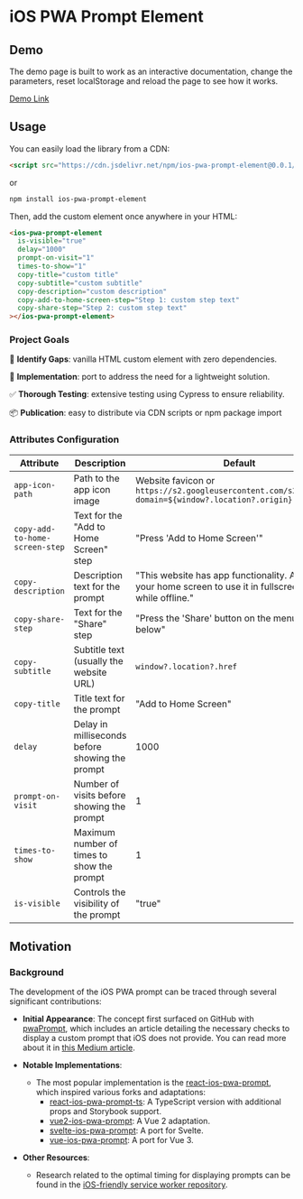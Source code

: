 # iOS PWA Prompt Element

## Demo

The demo page is built to work as an interactive documentation, change the parameters, reset localStorage and reload the page to see how it works.

[Demo Link](https://felquis.github.io/ios-pwa-prompt-element/)

## Usage

You can easily load the library from a CDN:

```html
<script src="https://cdn.jsdelivr.net/npm/ios-pwa-prompt-element@0.0.1/dist/bundle.js"></script>
```

or

```bash
npm install ios-pwa-prompt-element
```

Then, add the custom element once anywhere in your HTML:

```html
<ios-pwa-prompt-element
  is-visible="true"
  delay="1000"
  prompt-on-visit="1"
  times-to-show="1"
  copy-title="custom title"
  copy-subtitle="custom subtitle"
  copy-description="custom description"
  copy-add-to-home-screen-step="Step 1: custom step text"
  copy-share-step="Step 2: custom step text"
></ios-pwa-prompt-element>
```

### Project Goals

🎯 **Identify Gaps**: vanilla HTML custom element with zero dependencies.

🔧 **Implementation**: port to address the need for a lightweight solution.

✅ **Thorough Testing**: extensive testing using Cypress to ensure reliability.

📦 **Publication**: easy to distribute via CDN scripts or npm package import

### Attributes Configuration

| Attribute                      | Description                                     | Default                                                                                                     |
| ------------------------------ | ----------------------------------------------- | ----------------------------------------------------------------------------------------------------------- |
| `app-icon-path`                | Path to the app icon image                      | Website favicon or `https://s2.googleusercontent.com/s2/favicons?domain=${window?.location?.origin}`        |
| `copy-add-to-home-screen-step` | Text for the "Add to Home Screen" step          | "Press 'Add to Home Screen'"                                                                                |
| `copy-description`             | Description text for the prompt                 | "This website has app functionality. Add it to your home screen to use it in fullscreen and while offline." |
| `copy-share-step`              | Text for the "Share" step                       | "Press the 'Share' button on the menu bar below"                                                            |
| `copy-subtitle`                | Subtitle text (usually the website URL)         | `window?.location?.href`                                                                                    |
| `copy-title`                   | Title text for the prompt                       | "Add to Home Screen"                                                                                        |
| `delay`                        | Delay in milliseconds before showing the prompt | 1000                                                                                                        |
| `prompt-on-visit`              | Number of visits before showing the prompt      | 1                                                                                                           |
| `times-to-show`                | Maximum number of times to show the prompt      | 1                                                                                                           |
| `is-visible`                   | Controls the visibility of the prompt           | "true"                                                                                                      |

## Motivation

### Background

The development of the iOS PWA prompt can be traced through several significant contributions:

- **Initial Appearance**: The concept first surfaced on GitHub with [pwaPrompt](https://github.com/samvimes01/pwaPrompt?tab=readme-ov-file), which includes an article detailing the necessary checks to display a custom prompt that iOS does not provide. You can read more about it in [this Medium article](https://medium.com/@oleksandr_k/a-way-to-show-a-prompt-to-install-your-angular-pwa-both-on-android-and-ios-devices-7a770f55c54).
- **Notable Implementations**:

  - The most popular implementation is the [react-ios-pwa-prompt](https://github.com/chrisdancee/react-ios-pwa-prompt), which inspired various forks and adaptations:
    - [react-ios-pwa-prompt-ts](https://github.com/thenick775/react-ios-pwa-prompt-ts): A TypeScript version with additional props and Storybook support.
    - [vue2-ios-pwa-prompt](https://github.com/acepoblete/vue2-ios-pwa-prompt): A Vue 2 adaptation.
    - [svelte-ios-pwa-prompt](https://github.com/edrichhans/svelte-ios-pwa-prompt): A port for Svelte.
    - [vue-ios-pwa-prompt](https://github.com/jayplin/vue-ios-pwa-prompt): A port for Vue 3.

- **Other Resources**:
  - Research related to the optimal timing for displaying prompts can be found in the [iOS-friendly service worker repository](https://github.com/webzep/ios-friendly-serviceworker/tree/master).
